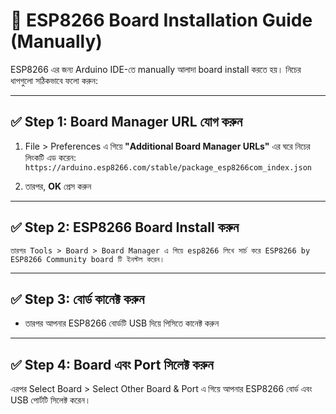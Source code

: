 # 🔌 ESP8266 Board Installation Guide (Manually)

ESP8266 এর জন্য Arduino IDE-তে manually আলাদা board install করতে হয়। নিচের ধাপগুলো সঠিকভাবে ফলো করুন:

---

## ✅ Step 1: Board Manager URL যোগ করুন

1. File > Preferences এ গিয়ে **"Additional Board Manager URLs"** এর ঘরে নিচের লিংকটি এড করেন:
`https://arduino.esp8266.com/stable/package_esp8266com_index.json`

2. তারপর, **OK** প্রেস করুন

---

## ✅ Step 2: ESP8266 Board Install করুন

`তারপর Tools > Board > Board Manager এ গিয়ে esp8266 লিখে সার্চ করে ESP8266 by ESP8266 Community board টি ইনস্টল করেন।`


---

## ✅ Step 3: বোর্ড কানেক্ট করুন

- তারপর আপনার ESP8266 বোর্ডটি USB দিয়ে পিসিতে কানেক্ট করুন
---
## ✅ Step 4: Board এবং Port সিলেক্ট করুন

এরপর Select Board > Select Other Board & Port এ গিয়ে আপনার ESP8266 বোর্ড এবং USB পোর্টটি সিলেক্ট করেন।